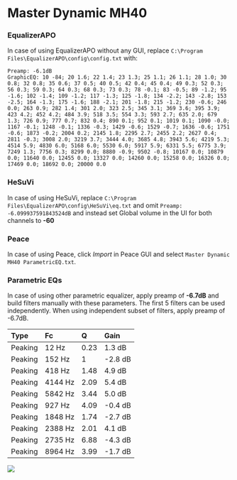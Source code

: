 # Master Dynamic MH40

### EqualizerAPO
In case of using EqualizerAPO without any GUI, replace `C:\Program Files\EqualizerAPO\config\config.txt`
with:
```
Preamp: -6.1dB
GraphicEQ: 10 -84; 20 1.6; 22 1.4; 23 1.3; 25 1.1; 26 1.1; 28 1.0; 30 0.8; 32 0.8; 35 0.6; 37 0.5; 40 0.5; 42 0.4; 45 0.4; 49 0.3; 52 0.3; 56 0.3; 59 0.3; 64 0.3; 68 0.3; 73 0.3; 78 -0.1; 83 -0.5; 89 -1.2; 95 -1.6; 102 -1.4; 109 -1.2; 117 -1.3; 125 -1.8; 134 -2.2; 143 -2.8; 153 -2.5; 164 -1.3; 175 -1.6; 188 -2.1; 201 -1.8; 215 -1.2; 230 -0.6; 246 0.0; 263 0.9; 282 1.4; 301 2.0; 323 2.5; 345 3.1; 369 3.6; 395 3.9; 423 4.2; 452 4.2; 484 3.9; 518 3.5; 554 3.3; 593 2.7; 635 2.0; 679 1.3; 726 0.9; 777 0.7; 832 0.4; 890 0.1; 952 0.1; 1019 0.1; 1090 -0.0; 1167 -0.1; 1248 -0.1; 1336 -0.3; 1429 -0.6; 1529 -0.7; 1636 -0.6; 1751 -0.6; 1873 -0.2; 2004 0.2; 2145 1.8; 2295 2.7; 2455 2.2; 2627 0.4; 2811 -0.3; 3008 2.0; 3219 3.7; 3444 4.0; 3685 4.8; 3943 5.6; 4219 5.3; 4514 5.9; 4830 6.0; 5168 6.0; 5530 6.0; 5917 5.9; 6331 5.5; 6775 3.9; 7249 1.3; 7756 0.3; 8299 0.0; 8880 -0.9; 9502 -0.8; 10167 0.0; 10879 0.0; 11640 0.0; 12455 0.0; 13327 0.0; 14260 0.0; 15258 0.0; 16326 0.0; 17469 0.0; 18692 0.0; 20000 0.0
```

### HeSuVi
In case of using HeSuVi, replace `C:\Program Files\EqualizerAPO\config\HeSuVi\eq.txt` and omit `Preamp:
-6.099937591843524dB` and instead set Global volume in the UI for both channels to **-60**

### Peace
In case of using Peace, click *Import* in Peace GUI and select `Master Dynamic MH40 ParametricEQ.txt`.

### Parametric EQs
In case of using other parametric equalizer, apply preamp of **-6.7dB** and build filters manually
with these parameters. The first 5 filters can be used independently.
When using independent subset of filters, apply preamp of -6.7dB.

| Type    | Fc      |    Q | Gain    |
|:--------|:--------|:-----|:--------|
| Peaking | 12 Hz   | 0.23 | 1.3 dB  |
| Peaking | 152 Hz  | 1    | -2.8 dB |
| Peaking | 418 Hz  | 1.48 | 4.9 dB  |
| Peaking | 4144 Hz | 2.09 | 5.4 dB  |
| Peaking | 5842 Hz | 3.44 | 5.0 dB  |
| Peaking | 927 Hz  | 4.09 | -0.4 dB |
| Peaking | 1848 Hz | 1.74 | -2.7 dB |
| Peaking | 2388 Hz | 2.01 | 4.1 dB  |
| Peaking | 2735 Hz | 6.88 | -4.3 dB |
| Peaking | 8964 Hz | 3.99 | -1.7 dB |

![](https://raw.githubusercontent.com/jaakkopasanen/AutoEq/master/results/innerfidelity/sbaf-serious/Master%20Dynamic%20MH40/Master%20Dynamic%20MH40.png)